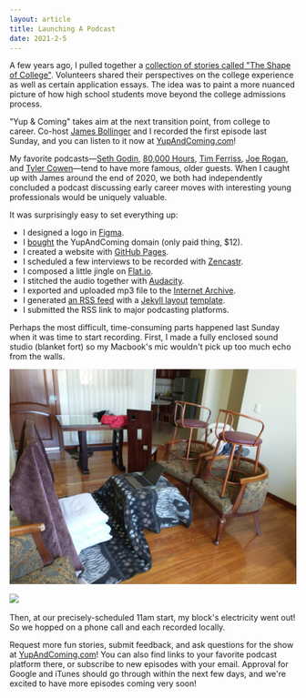 ```yaml
---
layout: article
title: Launching A Podcast
date: 2021-2-5
---
```


A few years ago, I pulled together a [collection of stories called "The Shape of College"](https://theshapeofcollege.github.io/archive/). Volunteers shared their perspectives on the college experience as well as certain application essays. The idea was to paint a more nuanced picture of how high school students move beyond the college admissions process.

"Yup & Coming" takes aim at the next transition point, from college to career. Co-host [James Bollinger](https://www.linkedin.com/in/james-bollinger-49bb39aa) and I recorded the first episode last Sunday, and you can listen to it now at [YupAndComing.com](https://yupandcoming.com)!

My favorite podcasts&mdash;[Seth Godin](https://www.akimbo.link/), [80,000 Hours](https://80000hours.org/podcast/), [Tim Ferriss](https://tim.blog/podcast/), [Joe Rogan](https://open.spotify.com/show/4rOoJ6Egrf8K2IrywzwOMk), and [Tyler Cowen](https://conversationswithtyler.com/)&mdash;tend to have more famous, older guests. When I caught up with James around the end of 2020, we both had independently concluded a podcast discussing early career moves with interesting young professionals would be uniquely valuable.

It was surprisingly easy to set everything up:
- I designed a logo in [Figma](https://figma.com/).
- I [bought](https://domains.google/) the YupAndComing domain (only paid thing, $12).
- I created a website with [GitHub Pages](https://guides.github.com/features/pages/).
- I scheduled a few interviews to be recorded with [Zencastr](http://zencastr.com/).
- I composed a little jingle on [Flat.io](https://flat.io/).
- I stitched the audio together with [Audacity](https://www.audacityteam.org/).
- I exported and uploaded mp3 file to the [Internet Archive](https://archive.org/details/yup-and-coming).
- I generated [an RSS feed](https://yupandcoming.com/feed.xml) with a [Jekyll layout](https://jekyllrb.com/docs/step-by-step/04-layouts/) [template](https://github.com/YupAndComing/yupandcoming.github.io/blob/master/_layouts/xml.html).
- I submitted the RSS link to major podcasting platforms.

Perhaps the most difficult, time-consuming parts happened last Sunday when it was time to start recording. First, I made a fully enclosed sound studio (blanket fort) so my Macbook's mic wouldn't pick up too much echo from the walls.

![](/img/podcast/fort-start.jpg#L)

![](/img/podcast/fort-complete.jpg#L)

Then, at our precisely-scheduled 11am start, my block's electricity went out! So we hopped on a phone call and each recorded locally.

Request more fun stories, submit feedback, and ask questions for the show at [YupAndComing.com](https://yupandcoming.com)! You can also find links to your favorite podcast platform there, or subscribe to new episodes with your email. Approval for Google and iTunes should go through within the next few days, and we're excited to have more episodes coming very soon!
